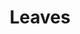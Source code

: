 ---
title: Leaves
date: 
draft: false

# descripcion
description : Pulsera de plata 925 y nácar

materials: Plata 925

color: Plateado y nácar multicolor

dimensions: 18cm largo

code: 03-24-0616

type: "Pulseras"

categories: []

price: $6.230,00

price_eftvo: $5.295,00

# Images
# first image will be shown in the product page
images:
  # - image: "images/path_to_image"
  # La ubicacion de las imagenes es imagenes/Pulseras/Pulseras.Nácar/03-24-0616-leaves

---